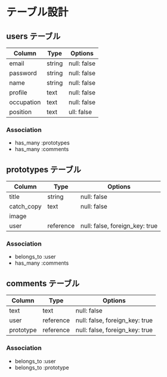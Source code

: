 # テーブル設計

## users テーブル
| Column     | Type   | Options     |
| ---------- | -------| ----------- |
| email      | string | null: false |
| password   | string | null: false |
| name       | string | null: false |
| profile    | text   | null: false |
| occupation | text   | null: false |
| position   | text   | ull: false  |

### Association

- has_many :prototypes
- has_many :comments

## prototypes テーブル

| Column     | Type      | Options                        |
| ---------- | --------- | ------------------------------ |
| title      | string    | null: false                    |
| catch_copy | text      | null: false                    |
| image      |           |                                |
| user       | reference | null: false, foreign_key: true |

### Association

- belongs_to :user
- has_many :comments

## comments テーブル

| Column    | Type      | Options                        |
| --------- | --------- | ------------------------------ |
| text      | text      | null: false                    |
| user      | reference | null: false, foreign_key: true |
| prototype | reference | null: false, foreign_key: true |

### Association 

- belongs_to :user
- belongs_to :prototype


